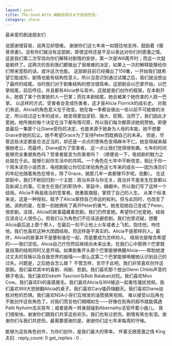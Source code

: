```yaml
---
layout: post
title: The.Good.Wife 编剧给观众关于结局的信。
category: share
---
```

最亲爱的剧迷朋友们 

说感谢很容易，说再见却很难。 
谢谢你们这七年来一如既往地支持、鼓励着《傲骨贤妻》。没有你们就没有这部剧，即使这样还是不足以表达对你们的感激之情。 
这是我们第二次写信向你们解释对剧情的安排，第一次是Will离开时；而这一次就是剧终了。这两次的告别我们都做出了很艰难的决定，如果上一次的解释能够给你们带来宽慰的话，或许这次也能。 
这部剧目前已经播出了156集，一开始我们就希望它能成形，剧情也能有结构性意义。所以当意识到通过试播之后，我们就设想出了最终的结尾。当时我们对于剧集结构的想法很简单。这部剧会以巴掌开始，以巴掌结尾，前后呼应。并且都有Alicia参与其中。这就是我们创作的框架。在本剧开头，她扇了某个伤害她的人一巴掌；而在本剧结尾，她会被某个她伤害的人扇一巴掌。 
以这样的方式，受害者会变成伤害者，这才是Alicia Florrick的成长史。 
对我们来说，Alicia的角色意义在于改变。她在每一季都会做出一些以前不可能做的决定，所以经过这七年的成长，她变得更加坚韧、强大、狡猾。当然了，我们因此才爱她。她所做的每个决定在当下都有情可原，所以我们每次都原谅她祝贺她。即便是最后一集那个让Diane受伤的决定，也是来源于她身为人母的本能，她不想要Grace步她的后尘。她不希望Grace为了支持Peter而耽搁自己的未来。 
但是，尽管这些决定都是合法正当的，却还是一点点的使角色变得麻木不仁。她变得越来越像她老公，而最终，Diane成为了受害者。 
这一点让我们觉得很有趣。七年的时间能够完全重塑角色吗？受害者能变为伤害者吗？ 
（顺便说一下，电视剧的魅力之处就在于此。能够引起你生活中的共鸣。一个角色在七年中不断改变，相比于你一个周末读完小说而言，电视剧能让你切实体验角色这七年来的成长——因为演员们的年纪也随着角色在增长，除了Grace，她那几年一直都像15岁呢。抱歉）。 
在这部剧中，我们不断回归到一个主题：政治并非与你无关，政治并不是发生在首都以及新闻上的事。它发生在我们的职场中，家庭中，婚姻中。所以我们写了这样一个结局。Alicia不再是政治的受害者。她重振旗鼓，掌控了自己的人生。 
从某个标准来说，这是一种授权。赋予了Alicia掌控自己命运的权利。但与此同时，也改变了她。讽刺的是，在那一刻她拥有了离开Peter的勇气，她发现她自己变成了Peter。 
很悲剧。没错，Alicia的故事蕴藏着悲剧。我们仍然爱她。希望你们也爱她。结局应该会让人很伤心。但我们认为角色们不应该逃避悲剧。我们也曾迟疑，想要Alicia最后追上那个男人，在最后一刻不让他上火车或者上飞机，抱住他，吻住他。我们也喜欢这种大团圆结局。但这样是不真实的。Alicia不是那样的人。最终，Alicia的故事并不是要和谁在一起，而是要成为怎样的人。 
结局也是暗含希望的——我们坚信。Alicia自己疗伤然后继续向未来出发。在我们心中那两个巴掌既是段落的结局同时又是开端。如果剧集开头那个巴掌能够唤醒Alicia——帮助她渡过丈夫的背叛以及自我世界的崩塌——那么这第二个巴掌能够唤醒她认识到自己的过失。问题是，之后她会怎么做？ 
不管怎样，言尽于此吧。我们非常喜欢创作这部剧。我们喜欢其中的喜剧、闹剧、悲剧。我们喜欢那个放出Glenn Childs声音的狮子电话。我们喜欢Elsbeth Tascioni与Bob Balaban对抗。我们喜欢Moo Cow。我们喜欢Eli的喜感眉毛。我们喜欢Alicia与Will被迫一起看性骚扰视频。我们喜欢Will大怒掀翻Alicia的桌子。我们喜欢Cary嗑药嗨翻天。我们喜欢Diane战胜对枪的恐惧。我们喜欢NSA小哥们互相发的油管搞笑视频。 
难以接受以后再也不能创作这些角色了。对我们而言他们栩栩如生——好像在街角的超市就能偶遇Patti Nyholm去买尿布；或者是再一转身就碰到Abernathy法官哼着小曲儿。 
我们很愉快。谢谢你们跟我们共享这些欢乐。我们也有过悲伤。剧情有笑也有泪。谢谢你们与我们共悲伤。最需要感谢的是，谢谢你们这七年来每周的守候。 

能够为这些角色创作，为你们创作，是我们最大的荣幸。 
怀着无限感激之情 
King夫妇
.
reply_count: 0
get_replies : 0
.
